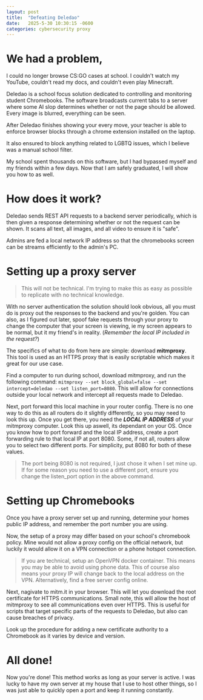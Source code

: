 ```yaml
---
layout: post
title:  "Defeating Deledao"
date:   2025-5-30 10:30:15 -0600
categories: cybersecurity proxy
---
```


# We had a problem,

I could no longer browse CS:GO cases at school. I couldn't watch my YouTube, couldn't read my docs, and couldn't even play Minecraft.

Deledao is a school focus solution dedicated to controlling and monitoring student Chromebooks. The software broadcasts current tabs to a server where some AI slop determines whether or not the page should be allowed. Every image is blurred, everything can be seen.

After Deledao finishes showing your every move, your teacher is able to enforce browser blocks through a chrome extension installed on the laptop.

It also ensured to block anything related to LGBTQ issues, which I believe was a manual school filter.

My school spent thousands on this software, but I had bypassed myself and my friends within a few days. Now that I am safely graduated, I will show you how to as well.

# How does it work?

Deledao sends REST API requests to a backend server periodically, which is then given a response determining whether or not the request can be shown. It scans all text, all images, and all video to ensure it is "safe".

Admins are fed a local network IP address so that the chromebooks screen can be streams efficiently to the admin's PC.

# Setting up a proxy server

> This will not be technical. I'm trying to make this as easy as possible to replicate with no technical knowledge.

With no server authentication the solution should look obvious, all you must do is proxy out the responses to the backend and you're golden. You can also, as I figured out later, spoof fake requests through your proxy to change the computer that your screen is viewing, ie my screen appears to be normal, but it my friend's in reality. (*Remember the local IP included in the request?*)

The specifics of what to do from here are simple: download **mitmproxy**. This tool is used as an HTTPS proxy that is easily scriptable which makes it great for our use case.

Find a computer to run during school, download mitmproxy, and run the following command: `mitmproxy --set block_global=false --set intercept=deledao --set listen_port=8080`. This will allow for connections outside your local network and intercept all requests made to Deledao.

Next, port forward this local machine in your router config. There is no one way to do this as all routers do it slightly differently, so you may need to look this up. Once you get there, you need the ***LOCAL IP ADDRESS*** of your mitmproxy computer. Look this up aswell, its dependant on your OS. Once you know how to port forward and the local IP address, create a port forwarding rule to that local IP at port 8080. Some, if not all, routers allow you to select two different ports. For simplicity, put 8080 for both of these values.

> The port being 8080 is not required, I just chose it when I set mine up. If for some reason you need to use a different port, ensure you change the listen_port option in the above command.

# Setting up Chromebooks

Once you have a proxy server set up and running, determine your homes public IP address, and remember the port number you are using.

Now, the setup of a proxy may differ based on your school's chromebook policy. Mine would not allow a proxy config on the official network, but luckily it would allow it on a VPN connection or a phone hotspot connection.

> If you are technical, setup an OpenVPN docker container. This means you may be able to avoid using phone data. This of course also means your proxy IP will change back to the local address on the VPN. Alternatively, find a free server config online.

Next, nagivate to mitm.it in your browser. This will let you download the root certificate for HTTPS communications. Small note, this will allow the host of mitmproxy to see all communications even over HTTPS. This is useful for scripts that target specific parts of the requests to Deledao, but also can cause breaches of privacy.

Look up the procedure for adding a new certificate authority to a Chromebook as it varies by device and version.

# All done!

Now you're done! This method works as long as your server is active. I was lucky to have my own server at my house that I use to host other things, so I was just able to quickly open a port and keep it running constantly.